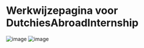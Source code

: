 # Werkwijzepagina voor DutchiesAbroadInternship 
![image](https://user-images.githubusercontent.com/112855849/214816102-0e9c6485-9a86-44e6-8f1b-84679f8a57cb.png)
![image](https://user-images.githubusercontent.com/112855849/214816245-9d24ae55-e59d-4a37-b8e9-c1e2abaf0cc6.png)
